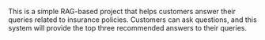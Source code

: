 This is a simple RAG-based project that helps customers answer their queries related to insurance policies. Customers can ask questions, and this system will provide the top three recommended answers to their queries.
